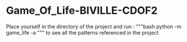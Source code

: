 ﻿# Game_Of_Life-BIVILLE-CDOF2

 Place yourself in the directory of the project and run :
 """bash
    python -m game_life -a
 """
 to see all the patterns referenced in the project
